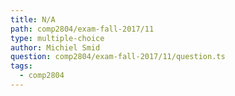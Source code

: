 ```yaml
---
title: N/A
path: comp2804/exam-fall-2017/11
type: multiple-choice
author: Michiel Smid
question: comp2804/exam-fall-2017/11/question.ts
tags:
  - comp2804
---
```

